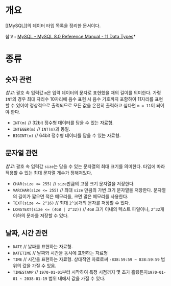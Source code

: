 # 개요
[[MySQL]]의 데이터 타입 목록을 정리한 문서이다.

참고:: [MySQL - MySQL 8.0 Reference Manual - 11 Data Types](https://dev.mysql.com/doc/refman/8.0/en/data-types.html)*

# 종류
## 숫자 관련 
*참고*: 괄호 속 입력값 `m`은 입력 데이터의 문자로 표현했을 때의 길이를 의미한다. 가령 `INT`의 경우 최대 자리수 10자리에 음수 표현 시 음수 기호까지 포함하여 11자리를 표현할 수 있어야 정상적으로 출력되므로 모든 값을 온전히 출력하고 싶다면 `m = 11`이 되어야 한다.

- `INT(m)` // 32bit 정수형 데이터를 담을 수 있는 자료형.
- `INTEGER(m)` // `INT(m)`과 동일.
- `BIGINT(m)` // 64bit 정수형 데이터를 담을 수 있는 자료형.

## 문자열 관련
*참고*: 괄호 속 입력값 `size`는 담을 수 있는 문자열의 최대 크기를 의미한다. 타입에 따라 적용할 수 있는 최대 문자열 개수가 정해져있다.

- `CHAR(size <= 255)` // `size`만큼의 고정 크기 문자열을 저장한다. 
- `VARCHAR(size <= 255)` // 최대 `size` 만큼의 가변 크기 문자열을 저장한다. 문자열의 길이가 짧으면 적은 메모리를, 크면 많은 메모리를 사용한다. 
- `TEXT(size <= 2^16)` // 최대 `2^16`개의 문자를 저장할 수 있다.
- `LONGTEXT(size <= (4GB | 2^32))` // `4GB` 크기 이내의 텍스트 파일이나, `2^32`개 이하의 문자를 저장할 수 있다.

## 날짜, 시간 관련
- `DATE` // 날짜를 표현하는 자료형.
- `DATETIME` // 날짜와 시간을 동시에 표현하는 자료형
- `TIME` // 시간을 표현하는 자료형. 상대적인 자료로써 `-838:59:59 ~ 838:59:59` 범위의 값을 가질 수 있음.
- `TIMESTAMP` // `1970-01-01`부터 시작하여 특정 시점까지 몇 초가 흘렀든지`1970-01-01 ~ 2038-01-19` 범위 내에서 값을 가질 수 있다.